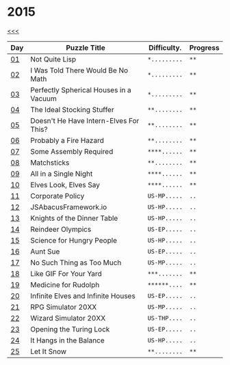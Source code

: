 # 2015

[<<<](../README.md)

| Day                   | Puzzle Title                                  | Difficulty.  | Progress |
|-----------------------|-----------------------------------------------|--------------|----------|
| [01](./d01/README.md) | Not Quite Lisp                                | `*.........` | `**`     |
| [02](./d02/README.md) | I Was Told There Would Be No Math             | `*.........` | `**`     |
| [03](./d03/README.md) | Perfectly Spherical Houses in a Vacuum        | `*.........` | `**`     |
| [04](./d04/README.md) | The Ideal Stocking Stuffer                    | `**........` | `**`     |
| [05](./d05/README.md) | Doesn't He Have Intern-Elves For This?        | `**........` | `**`     |
| [06](./d06/README.md) | Probably a Fire Hazard                        | `**........` | `**`     |
| [07](./d07/README.md) | Some Assembly Required                        | `****......` | `**`     |
| [08](./d08/README.md) | Matchsticks                                   | `**........` | `**`     |
| [09](./d09/README.md) | All in a Single Night                         | `****......` | `**`     |
| [10](./d10/README.md) | Elves Look, Elves Say                         | `****......` | `**`     |
| [11](./d11/README.md) | Corporate Policy                              | `US-MP.....` | `..`     |
| [12](./d12/README.md) | JSAbacusFramework.io                          | `US-HP.....` | `..`     |
| [13](./d13/README.md) | Knights of the Dinner Table                   | `US-HP.....` | `..`     |
| [14](./d14/README.md) | Reindeer Olympics                             | `US-EP.....` | `..`     |
| [15](./d15/README.md) | Science for Hungry People                     | `US-HP.....` | `..`     |
| [16](./d16/README.md) | Aunt Sue                                      | `US-EP.....` | `..`     |
| [17](./d17/README.md) | No Such Thing as Too Much                     | `US-MP.....` | `..`     |
| [18](./d18/README.md) | Like GIF For Your Yard                        | `***.......` | `**`     |
| [19](./d19/README.md) | Medicine for Rudolph                          | `******....` | `**`     |
| [20](./d20/README.md) | Infinite Elves and Infinite Houses            | `US-EP.....` | `..`     |
| [21](./d21/README.md) | RPG Simulator 20XX                            | `US-MP.....` | `..`     |
| [22](./d22/README.md) | Wizard Simulator 20XX                         | `US-THP....` | `..`     |
| [23](./d23/README.md) | Opening the Turing Lock                       | `US-EP.....` | `..`     |
| [24](./d24/README.md) | It Hangs in the Balance                       | `US-HP.....` | `..`     |
| [25](./d25/README.md) | Let It Snow                                   | `**........` | `**`     |

